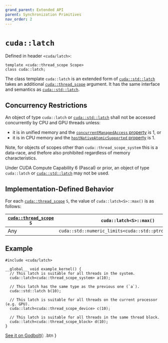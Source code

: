```yaml
---
grand_parent: Extended API
parent: Synchronization Primitives
nav_order: 2
---
```


# `cuda::latch`

Defined in header `<cuda/latch>`:

```cuda
template <cuda::thread_scope Scope>
class cuda::latch;
```

The class template `cuda::latch` is an extended form of [`cuda::std::latch`]
  takes an additional [`cuda::thread_scope`] argument.
It has the same interface and semantics as [`cuda::std::latch`].

## Concurrency Restrictions

An object of type `cuda::latch` or [`cuda::std::latch`] shall not be accessed
  concurrently by CPU and GPU threads unless:
- it is in unified memory and the [`concurrentManagedAccess` property] is 1, or
- it is in CPU memory and the [`hostNativeAtomicSupported` property] is 1.

Note, for objects of scopes other than `cuda::thread_scope_system` this is a
  data-race, and thefore also prohibited regardless of memory characteristics.

Under CUDA Compute Capability 6 (Pascal) or prior, an object of type
  `cuda::latch` or [`cuda::std::latch`] may not be used.

## Implementation-Defined Behavior

For each [`cuda::thread_scope`] `S`, the value of `cuda::latch<S>::max()` is as
  follows:

| [`cuda::thread_scope`] `S` | `cuda::latch<S>::max()`                                  |
|----------------------------|----------------------------------------------------------|
| Any                        | `cuda::std::numeric_limits<cuda::std::ptrdiff_t>::max()` |

## Example

```cuda
#include <cuda/latch>

__global__ void example_kernel() {
  // This latch is suitable for all threads in the system.
  cuda::latch<cuda::thread_scope_system> a(10);

  // This latch has the same type as the previous one (`a`).
  cuda::std::latch b(10);

  // This latch is suitable for all threads on the current processor (e.g. GPU).
  cuda::latch<cuda::thread_scope_device> c(10);

  // This latch is suitable for all threads in the same thread block.
  cuda::latch<cuda::thread_scope_block> d(10);
}
```

[See it on Godbolt](https://godbolt.org/z/8v4dcK7fa){: .btn }


[`cuda::thread_scope`]: ../thread_scopes.md

[`cuda::std::latch`]: https://en.cppreference.com/w/cpp/thread/latch

[`concurrentManagedAccess` property]: https://docs.nvidia.com/cuda/cuda-runtime-api/structcudaDeviceProp.html#structcudaDeviceProp_116f9619ccc85e93bc456b8c69c80e78b
[`hostNativeAtomicSupported` property]: https://docs.nvidia.com/cuda/cuda-runtime-api/structcudaDeviceProp.html#structcudaDeviceProp_1ef82fd7d1d0413c7d6f33287e5b6306f

